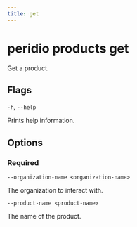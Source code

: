 ```yaml
---
title: get
---
```


# peridio products get

Get a product.

## Flags

`-h`, `--help`

Prints help information.

## Options

### Required

`--organization-name <organization-name>`

The organization to interact with.

`--product-name <product-name>`

The name of the product.
